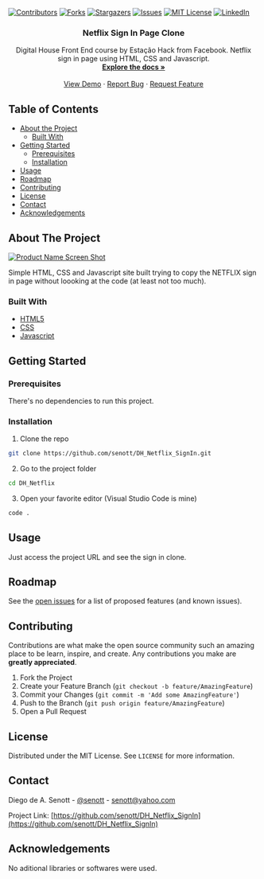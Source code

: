 <!--
*** Thanks for checking out this README Template. If you have a suggestion that would
*** make this better, please fork the repo and create a pull request or simply open
*** an issue with the tag "enhancement".
*** Thanks again! Now go create something AMAZING! :D
-->





<!-- PROJECT SHIELDS -->
<!--
*** I'm using markdown "reference style" links for readability.
*** Reference links are enclosed in brackets [ ] instead of parentheses ( ).
*** See the bottom of this document for the declaration of the reference variables
*** for contributors-url, forks-url, etc. This is an optional, concise syntax you may use.
*** https://www.markdownguide.org/basic-syntax/#reference-style-links
-->
[![Contributors][contributors-shield]][contributors-url]
[![Forks][forks-shield]][forks-url]
[![Stargazers][stars-shield]][stars-url]
[![Issues][issues-shield]][issues-url]
[![MIT License][license-shield]][license-url]
[![LinkedIn][linkedin-shield]][linkedin-url]



<p align="center">
  <h3 align="center">Netflix Sign In Page Clone</h3>

  <p align="center">
    Digital House Front End course by Estação Hack from Facebook. Netflix sign in page using HTML, CSS and Javascript.
    <br />
    <a href="https://github.com/senott/DH_Netflix_SignIn"><strong>Explore the docs »</strong></a>
    <br />
    <br />
    <a href="https://netflix-signin-clone.netlify.app/">View Demo</a>
    ·
    <a href="https://github.com/senott/DH_Netflix_SignIn/issues">Report Bug</a>
    ·
    <a href="https://github.com/senott/DH_Netflix_SignIn/issues">Request Feature</a>
  </p>
</p>



<!-- TABLE OF CONTENTS -->
## Table of Contents

* [About the Project](#about-the-project)
  * [Built With](#built-with)
* [Getting Started](#getting-started)
  * [Prerequisites](#prerequisites)
  * [Installation](#installation)
* [Usage](#usage)
* [Roadmap](#roadmap)
* [Contributing](#contributing)
* [License](#license)
* [Contact](#contact)
* [Acknowledgements](#acknowledgements)



<!-- ABOUT THE PROJECT -->
## About The Project

[![Product Name Screen Shot][product-screenshot]](https://netflix-signin-clone.netlify.app/)

Simple HTML, CSS and Javascript site built trying to copy the NETFLIX sign in page without loooking at the code (at least not too much).

### Built With
* [HTML5](https://developer.mozilla.org/en-US/docs/Web/Guide/HTML/HTML5)
* [CSS](https://www.w3.org/Style/CSS/Overview.en.html)
* [Javascript](https://developer.mozilla.org/en-US/docs/Web/JavaScript)

<!-- GETTING STARTED -->
## Getting Started

### Prerequisites
There's no dependencies to run this project.

### Installation

1. Clone the repo
```sh
git clone https://github.com/senott/DH_Netflix_SignIn.git
```
2. Go to the project folder
```sh
cd DH_Netflix
```
3. Open your favorite editor (Visual Studio Code is mine)
```sh
code .
```



<!-- USAGE EXAMPLES -->
## Usage

Just access the project URL and see the sign in clone.


<!-- ROADMAP -->
## Roadmap

See the [open issues](https://github.com/senott/DH_Netflix_SignIn/issues) for a list of proposed features (and known issues).



<!-- CONTRIBUTING -->
## Contributing

Contributions are what make the open source community such an amazing place to be learn, inspire, and create. Any contributions you make are **greatly appreciated**.

1. Fork the Project
2. Create your Feature Branch (`git checkout -b feature/AmazingFeature`)
3. Commit your Changes (`git commit -m 'Add some AmazingFeature'`)
4. Push to the Branch (`git push origin feature/AmazingFeature`)
5. Open a Pull Request



<!-- LICENSE -->
## License

Distributed under the MIT License. See `LICENSE` for more information.



<!-- CONTACT -->
## Contact

Diego de A. Senott - [@senott](https://twitter.com/senott) - senott@yahoo.com

Project Link: [https://github.com/senott/DH_Netflix_SignIn](https://github.com/senott/DH_Netflix_SignIn)



<!-- ACKNOWLEDGEMENTS -->
## Acknowledgements
No aditional libraries or softwares were used.




<!-- MARKDOWN LINKS & IMAGES -->
<!-- https://www.markdownguide.org/basic-syntax/#reference-style-links -->
[contributors-shield]: https://img.shields.io/github/contributors/senott/DH_Netflix_SignIn.svg?style=flat-square
[contributors-url]: https://github.com/senott/DH_Netflix_SignIn/graphs/contributors
[forks-shield]: https://img.shields.io/github/forks/senott/DH_Netflix_SignIn.svg?style=flat-square
[forks-url]: https://github.com/senott/DH_Netflix_SignIn/network/members
[stars-shield]: https://img.shields.io/github/stars/senott/DH_Netflix_SignIn.svg?style=flat-square
[stars-url]: https://github.com/senott/DH_Netflix_SignIn/stargazers
[issues-shield]: https://img.shields.io/github/issues/senott/DH_Netflix_SignIn.svg?style=flat-square
[issues-url]: https://github.com/senott/DH_Netflix_SignIn/issues
[license-shield]: https://img.shields.io/github/license/senott/DH_Netflix_SignIn.svg?style=flat-square
[license-url]: https://github.com/senott/DH_Netflix_SignIn/blob/master/LICENSE.txt
[linkedin-shield]: https://img.shields.io/badge/-LinkedIn-black.svg?style=flat-square&logo=linkedin&colorB=555
[linkedin-url]: https://linkedin.com/in/senott
[product-screenshot]: assets/images/Screenshot.png
